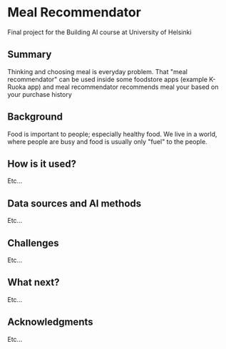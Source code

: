 # Meal Recommendator
Final project for the Building AI course at University of Helsinki 
## Summary
Thinking and choosing meal is everyday problem. That "meal recommendator" can be used inside some foodstore apps (example K-Ruoka app) and meal recommendator recommends meal your based on your purchase history

## Background
Food is important to people; especially healthy food. We live in a world, where people are busy and food is usually only "fuel" to the people. 

## How is it used?
Etc...

## Data sources and AI methods
Etc...

## Challenges
Etc...

## What next?
Etc...

## Acknowledgments
Etc...

